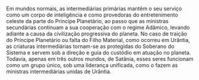 ﻿Em mundos normais, as intermediárias primárias mantêm o seu serviço como um corpo de inteligência e como provedoras do entretenimento celeste da parte do Príncipe Planetário, ao passo que as ministras secundárias continuam a sua cooperação com o regime Adâmico, levando adiante a causa da civilização progressiva do planeta. No caso de traição do Príncipe Planetário ou falta do Filho Material, como ocorreu em Urântia, as criaturas intermediárias tornam-se as protegidas do Soberano do Sistema e servem sob a direção e guia do custódio em atuação no planeta. Todavia, apenas em três outros mundos, de Satânia, esses seres funcionam como um grupo único, sob uma liderança unificada, como o fazem as ministras intermediárias unidas de Urântia.